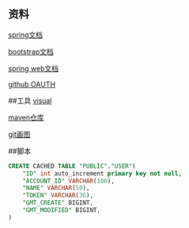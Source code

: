 

## 资料
[spring文档](https://spring.io/guides)

[bootstrap文档](https://v3.bootcss.com/getting-started/)

[spring web文档](https://spring.io/guides/gs/serving-web-content/)

[github OAUTH](https://developer.github.com/apps/building-oauth-apps/creating-an-oauth-app/)

##工具
[visual](http://www.visual-paradigm.com/)

[maven仓库](https://mvnrepository.com/)

[git画图](http://www.git-scm.com/download/)

##脚本
```sql
CREATE CACHED TABLE "PUBLIC"."USER"(
    "ID" int auto_increment primary key not null,
    "ACCOUNT_ID" VARCHAR(100),
    "NAME" VARCHAR(50),
    "TOKEN" VARCHAR(36),
    "GMT_CREATE" BIGINT,
    "GMT_MODIFIED" BIGINT,
)
```